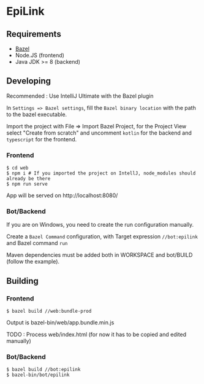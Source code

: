 # EpiLink

## Requirements

- [Bazel](https://bazel.build)
- Node.JS (frontend)
- Java JDK >= 8 (backend)

## Developing

Recommended : Use IntelliJ Ultimate with the Bazel plugin

In `Settings => Bazel settings`, fill the `Bazel binary location` with the path to the bazel executable.

Import the project with File => Import Bazel Project, for the Project View select
"Create from scratch" and uncomment `kotlin` for the backend and `typescript` for the frontend.

### Frontend

```
$ cd web
$ npm i # If you imported the project on IntellJ, node_modules should already be there
$ npm run serve
```

App will be served on http://localhost:8080/

### Bot/Backend

If you are on Windows, you need to create the run configuration manually.

Create a `Bazel Command` configuration, with Target expression `//bot:epilink` and Bazel command `run`

Maven dependencies must be added both in WORKSPACE and bot/BUILD (follow the example).

## Building

### Frontend

```
$ bazel build //web:bundle-prod
```

Output is bazel-bin/web/app.bundle.min.js

TODO : Process web/index.html (for now it has to be copied and edited manually)

### Bot/Backend

```
$ bazel build //bot:epilink
$ bazel-bin/bot/epilink
```